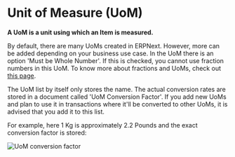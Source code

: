 <!-- add-breadcrumbs -->
# Unit of Measure (UoM)

**A UoM is a unit using which an Item is measured.**

By default, there are many UoMs created in  ERPNext. However, more can be added depending on your business use case.
In the UoM there is an option 'Must be Whole Number'. If this is checked, you cannot use fraction numbers in this UoM. To know more about fractions and UoMs, check out [this page](/docs/v13/user/manual/en/stock/articles/managing-fractions-in-uom).

The UoM list by itself only stores the name. The actual conversion rates are stored in a document called 'UoM Conversion Factor'. If you add new UoMs and plan to use it in transactions where it'll be converted to other UoMs, it is advised that you add it to this list.

For example, here 1 Kg is approximately 2.2 Pounds and the exact conversion factor is stored:

![UoM conversion factor](/docs/v13/assets/img/stock/uom_convert.png)
